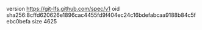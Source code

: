 version https://git-lfs.github.com/spec/v1
oid sha256:8cffd620626e1896cac4455fd9f404ec24c16bdefabcaa9188b84c5febc0befa
size 4625

